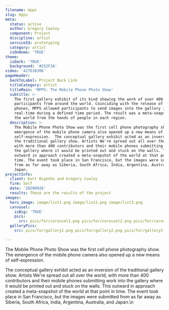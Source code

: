 ```yaml
---
filename: mpps
slug: mpps
meta:
  status: active
  author: Gregory Cowley
  component: Project
  discipline: artist
  serviceId: prototyping
  category: artist
  isOnHome: 'TRUE'
theme:
  isDark: 'TRUE'
  background: '#252F3A'
video: '427638306'
pageHeader:
  backToLabel: Project Back Link
  titleCategory: artist
  titleMain: 'MPPS: The Mobile Phone Photo Show'
  subtitle: >-
    The first gallery exhibit of its kind showing the work of over 400
    participants from around the world. Coinciding with the release of camera
    phones, MPPS allowed participants to send images into the gallery in
    real-time during a defined time period. The result was a meta-snapshot of
    the world from the hands of people in each region.
  description: >-
    The Mobile Phone Photo Show was the first cell phone photography show. The
    emergence of the mobile phone camera also opened up a new means of
    self-expression.  The conceptual gallery exhibit acted as an inversion of
    the traditional gallery show. Artists We're spread out all over the world,
    with more than 400 contributors and their mobile phones submitting work into
    the gallery where it would be printed out and stuck on the walls. This
    outward in approach created a meta-snapshot of the world at that point in
    time. The event took place in San Francisco, but the images were submitted
    from as far away as Siberia, South Africa, India, Argentina, Australia, and
    Japan.
projectInfo:
  client: Kurt Bigenho and Gregory Cowley
  firm: Self
  date: '20200926'
  results: These are the results of the project
images:
  hero_image: image/list1.png image/list2.png image/list3.png
  carousel:
    isBig: 'TRUE'
    pics:
      src: pics/for/carousel1.png pics/for/carousel2.png pics/for/carousel3.png
  galleryPics:
    src: pics/for/gallery1.png pics/for/gallery2.png pics/for/gallery3.png

---
```

The Mobile Phone Photo Show was the first cell phone photography show. The emergence of the mobile phone camera also opened up a new means of self-expression. 

The conceptual gallery exhibit acted as an inversion of the traditional gallery show. Artists We're spread out all over the world, with more than 400 contributors and their mobile phones submitting work into the gallery where it would be printed out and stuck on the walls. This outward in approach created a meta-snapshot of the world at that point in time. The event took place in San Francisco, but the images were submitted from as far away as Siberia, South Africa, India, Argentina, Australia, and Japan.\n
  
